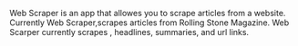 Web Scraper is an app that allowes you to scrape articles from a website.
Currently Web Scraper,scrapes articles from Rolling Stone Magazine.
Web Scarper currently scrapes , headlines, summaries, and url links.